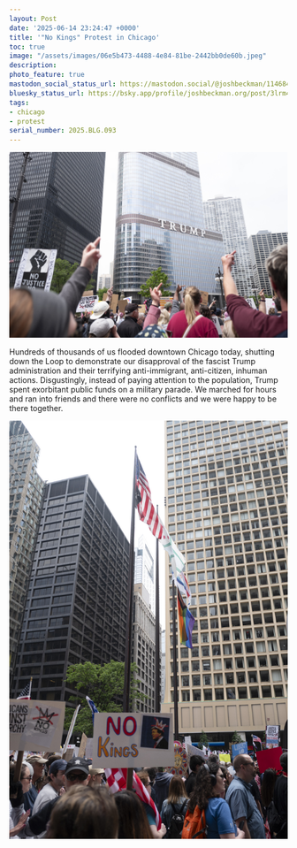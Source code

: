 ```yaml
---
layout: Post
date: '2025-06-14 23:24:47 +0000'
title: '"No Kings" Protest in Chicago'
toc: true
image: "/assets/images/06e5b473-4488-4e84-81be-2442bb0de60b.jpeg"
description:
photo_feature: true
mastodon_social_status_url: https://mastodon.social/@joshbeckman/114684342019205045
bluesky_status_url: https://bsky.app/profile/joshbeckman.org/post/3lrm4kwhq7q2p
tags:
- chicago
- protest
serial_number: 2025.BLG.093
---
```

![Protesters giving the finger to Trump tower in downtown Chicago](/assets/images/06e5b473-4488-4e84-81be-2442bb0de60b.jpeg)

Hundreds of thousands of us flooded downtown Chicago today, shutting down the Loop to demonstrate our disapproval of the fascist Trump administration and their terrifying anti-immigrant, anti-citizen, inhuman actions. Disgustingly, instead of paying attention to the population, Trump spent exorbitant public funds on a military parade. We marched for hours and ran into friends and there were no conflicts and we were happy to be there together.

![Daley plaza filled with protesters](/assets/images/4d463bee-5ba3-4195-a6b8-b400ffe1329e.jpeg)
